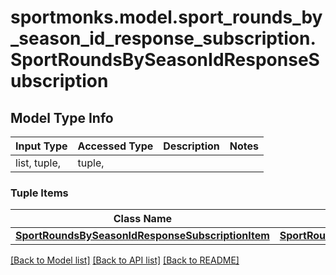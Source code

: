 # sportmonks.model.sport_rounds_by_season_id_response_subscription.SportRoundsBySeasonIdResponseSubscription

## Model Type Info
Input Type | Accessed Type | Description | Notes
------------ | ------------- | ------------- | -------------
list, tuple,  | tuple,  |  | 

### Tuple Items
Class Name | Input Type | Accessed Type | Description | Notes
------------- | ------------- | ------------- | ------------- | -------------
[**SportRoundsBySeasonIdResponseSubscriptionItem**](SportRoundsBySeasonIdResponseSubscriptionItem.md) | [**SportRoundsBySeasonIdResponseSubscriptionItem**](SportRoundsBySeasonIdResponseSubscriptionItem.md) | [**SportRoundsBySeasonIdResponseSubscriptionItem**](SportRoundsBySeasonIdResponseSubscriptionItem.md) |  | 

[[Back to Model list]](../../README.md#documentation-for-models) [[Back to API list]](../../README.md#documentation-for-api-endpoints) [[Back to README]](../../README.md)

